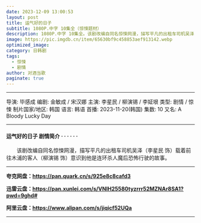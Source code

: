 ```yaml
---
date: 2023-12-09 13:00:53
layout: post
title: 运气好的日子
subtitle: 1080P.中字 10集全（惊悚题材）
description: 1080P.中字 10集全。该剧改编自同名惊悚网漫，描写平凡的出租车司机吴泽（李星民 饰）载着前往木浦的客人（柳演锡 饰）意识到他是连环杀人魔后恐怖行驶的故事...
image: https://pic.imgdb.cn/item/65630bf9c458853aef913142.webp
optimized_image: 
category: 日韩剧
tags:
  - 惊悚
  - 剧情
author: 对酒当歌
paginate: true
---
```

---

导演: 毕感成
编剧: 金敏成 / 宋汉娜
主演: 李星民 / 柳演锡 / 李姃垠
类型: 剧情 / 惊悚
制片国家/地区: 韩国
语言: 韩语
首播: 2023-11-20(韩国)
集数: 10
又名: A Bloody Lucky Day

---

#### 运气好的日子 剧情简介 · · · · · ·

　　该剧改编自同名惊悚网漫，描写平凡的出租车司机吴泽（李星民 饰）载着前往木浦的客人（柳演锡 饰）意识到他是连环杀人魔后恐怖行驶的故事。

---

**夸克网盘：<https://pan.quark.cn/s/925e8c8cafd3>**

**迅雷云盘：<https://pan.xunlei.com/s/VNlH25580tyzrrr52MZNAr8SA1?pwd=9ghd#>**

**阿里云盘：<https://www.alipan.com/s/jiqicf52UQa>**

---

